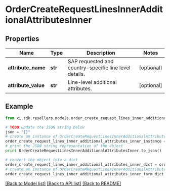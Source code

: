 # OrderCreateRequestLinesInnerAdditionalAttributesInner


## Properties

Name | Type | Description | Notes
------------ | ------------- | ------------- | -------------
**attribute_name** | **str** | SAP requested and country-specific line level details. | [optional] 
**attribute_value** | **str** | Line-level additional attributes. | [optional] 

## Example

```python
from xi.sdk.resellers.models.order_create_request_lines_inner_additional_attributes_inner import OrderCreateRequestLinesInnerAdditionalAttributesInner

# TODO update the JSON string below
json = "{}"
# create an instance of OrderCreateRequestLinesInnerAdditionalAttributesInner from a JSON string
order_create_request_lines_inner_additional_attributes_inner_instance = OrderCreateRequestLinesInnerAdditionalAttributesInner.from_json(json)
# print the JSON string representation of the object
print OrderCreateRequestLinesInnerAdditionalAttributesInner.to_json()

# convert the object into a dict
order_create_request_lines_inner_additional_attributes_inner_dict = order_create_request_lines_inner_additional_attributes_inner_instance.to_dict()
# create an instance of OrderCreateRequestLinesInnerAdditionalAttributesInner from a dict
order_create_request_lines_inner_additional_attributes_inner_form_dict = order_create_request_lines_inner_additional_attributes_inner.from_dict(order_create_request_lines_inner_additional_attributes_inner_dict)
```
[[Back to Model list]](../README.md#documentation-for-models) [[Back to API list]](../README.md#documentation-for-api-endpoints) [[Back to README]](../README.md)


